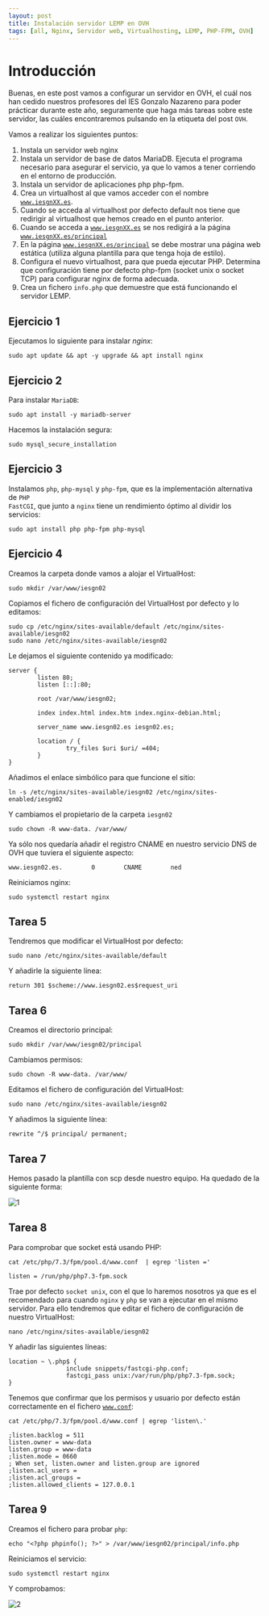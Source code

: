 ```yaml
---
layout: post
title: Instalación servidor LEMP en OVH
tags: [all, Nginx, Servidor web, Virtualhosting, LEMP, PHP-FPM, OVH]
---
```

# Introducción

Buenas, en este post vamos a configurar un servidor en OVH, el cuál nos han cedido nuestros profesores del IES Gonzalo Nazareno para poder prácticar durante este año, seguramente que haga más tareas sobre este servidor, las cuáles encontraremos pulsando en la etiqueta del post <code>OVH</code>.

Vamos a realizar los siguientes puntos:

1. Instala un servidor web nginx
2. Instala un servidor de base de datos MariaDB. Ejecuta el programa necesario para asegurar el servicio, ya que lo vamos a tener corriendo en el entorno de producción.
3. Instala un servidor de aplicaciones php php-fpm.
4. Crea un virtualhost al que vamos acceder con el nombre <code>www.iesgnXX.es</code>.
5. Cuando se acceda al virtualhost por defecto default nos tiene que redirigir al virtualhost que hemos creado en el punto anterior.
6. Cuando se acceda a <code>www.iesgnXX.es</code> se nos redigirá a la página <code>www.iesgnXX.es/principal</code>
7. En la página <code>www.iesgnXX.es/principal</code> se debe mostrar una página web estática (utiliza alguna plantilla para que tenga hoja de estilo).
8. Configura el nuevo virtualhost, para que pueda ejecutar PHP. Determina que configuración tiene por defecto php-fpm (socket unix o socket TCP) para configurar nginx de forma adecuada.
9. Crea un fichero <code>info.php</code> que demuestre que está funcionando el servidor LEMP.

## Ejercicio 1

Ejecutamos lo siguiente para instalar _nginx_:

~~~
sudo apt update && apt -y upgrade && apt install nginx
~~~

## Ejercicio 2

Para instalar <code>MariaDB</code>:

~~~
sudo apt install -y mariadb-server
~~~

Hacemos la instalación segura:

~~~
sudo mysql_secure_installation
~~~

## Ejercicio 3

Instalamos <code>php</code>, <code>php-mysql</code> y <code>php-fpm</code>, que es la implementación alternativa de <code>PHP FastCGI</code>, que junto a <code>nginx</code> tiene un rendimiento óptimo al dividir los servicios:

~~~
sudo apt install php php-fpm php-mysql
~~~

## Ejercicio 4

Creamos la carpeta donde vamos a alojar el VirtualHost:

~~~
sudo mkdir /var/www/iesgn02
~~~

Copiamos el fichero de configuración del VirtualHost por defecto y lo editamos:

~~~
sudo cp /etc/nginx/sites-available/default /etc/nginx/sites-available/iesgn02
sudo nano /etc/nginx/sites-available/iesgn02
~~~

Le dejamos el siguiente contenido ya modificado:

~~~
server {
        listen 80;
        listen [::]:80;

        root /var/www/iesgn02;

        index index.html index.htm index.nginx-debian.html;

        server_name www.iesgn02.es iesgn02.es;

        location / {
                try_files $uri $uri/ =404;
        }
}
~~~

Añadimos el enlace simbólico para que funcione el sitio:

~~~
ln -s /etc/nginx/sites-available/iesgn02 /etc/nginx/sites-enabled/iesgn02
~~~

Y cambiamos el propietario de la carpeta <code>iesgn02</code>

~~~
sudo chown -R www-data. /var/www/
~~~

Ya sólo nos quedaría añadir el registro CNAME en nuestro servicio DNS de OVH que tuviera el siguiente aspecto:

~~~
www.iesgn02.es.        0        CNAME        ned
~~~

Reiniciamos nginx:

~~~
sudo systemctl restart nginx
~~~

## Tarea 5

Tendremos que modificar el VirtualHost por defecto:

~~~
sudo nano /etc/nginx/sites-available/default
~~~

Y añadirle la siguiente línea:

~~~
return 301 $scheme://www.iesgn02.es$request_uri
~~~

## Tarea 6

Creamos el directorio principal:

~~~
sudo mkdir /var/www/iesgn02/principal
~~~

Cambiamos permisos:

~~~
sudo chown -R www-data. /var/www/
~~~

Editamos el fichero de configuración del VirtualHost:

~~~
sudo nano /etc/nginx/sites-available/iesgn02
~~~

Y añadimos la siguiente línea:

~~~
rewrite ^/$ principal/ permanent;
~~~

## Tarea 7

Hemos pasado la plantilla con scp desde nuestro equipo. Ha quedado de la siguiente forma:

![1](/assets/img/posts/lemp-ovh/1.png)

## Tarea 8

Para comprobar que socket está usando PHP:

~~~
cat /etc/php/7.3/fpm/pool.d/www.conf  | egrep 'listen ='

listen = /run/php/php7.3-fpm.sock
~~~

Trae por defecto <code>socket unix</code>, con el que lo haremos nosotros ya que es el recomendado para cuando <code>nginx</code> y <code>php</code> se van a ejecutar en el mismo servidor. Para ello tendremos que editar el fichero de configuración de nuestro VirtualHost:

~~~
nano /etc/nginx/sites-available/iesgn02
~~~

Y añadir las siguientes líneas:

~~~
location ~ \.php$ {
                include snippets/fastcgi-php.conf;
                fastcgi_pass unix:/var/run/php/php7.3-fpm.sock;
}
~~~

Tenemos que confirmar que los permisos y usuario por defecto están correctamente en el fichero <code>www.conf</code>:

~~~
cat /etc/php/7.3/fpm/pool.d/www.conf | egrep 'listen\.'

;listen.backlog = 511
listen.owner = www-data
listen.group = www-data
;listen.mode = 0660
; When set, listen.owner and listen.group are ignored
;listen.acl_users =
;listen.acl_groups =
;listen.allowed_clients = 127.0.0.1
~~~

## Tarea 9

Creamos el fichero para probar <code>php</code>:

~~~
echo "<?php phpinfo(); ?>" > /var/www/iesgn02/principal/info.php
~~~

Reiniciamos el servicio:

~~~
sudo systemctl restart nginx
~~~

Y comprobamos:

![2](/assets/img/posts/lemp-ovh/2.png)